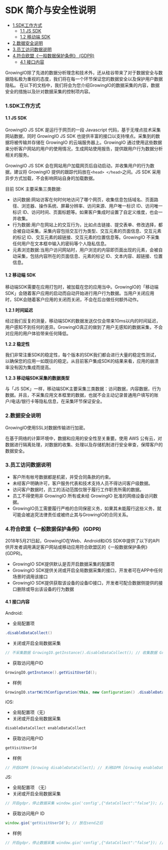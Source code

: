 # SDK 简介与安全性说明

* [1.SDK工作方式](privacy.md#1)
  * [1.1 JS SDK](privacy.md#1-1)
  * [1.2 移动端 SDK](privacy.md#1-2)
* [2.数据安全说明](privacy.md#2)
* [3.员工访问数据说明](privacy.md#3)
* [4.符合欧盟《一般数据保护条例》 \(GDPR\)](privacy.md#4)
  * [4.1 接口内容](privacy.md#4-1)

GrowingIO除了先进的数据分析理念和技术外，还从硅谷带来了对于数据安全与数据隐私极为重视的态度，我们将在每一个环节保证您的数据安全以及保护用户数据隐私。 在以下的文档中，我们将会为您介绍GrowingIO的数据采集的内容，数据安全的措施以及针对数据采集的控制项内容。

### 1.SDK工作方式 <a id="1"></a>

#### 1.1 JS SDK <a id="1-1"></a>

GrowingIO JS SDK 是运行于网页的一段 Javascript 代码，基于无埋点技术采集网站数据，同时 GrowingIO JS SDK 也提供丰富的接口以支持埋点。采集到的数据将被传输并存储在 GrowingIO 的云端服务器上。GrowingIO 通过使用这些数据来分析客户网站的用户的使用情况，生成网站使用报告，提供跟用户行为数据分析相关的服务。

GrowingIO JS SDK 会在网站用户加载网页后自动启动，并收集用户的行为数据，建议将 GrowingIO 提供的跟踪代码放在`<head> </head>`之间。JS SDK 采用异步方式加载，不会影响网站自身的加载数据。

目前 SDK 主要采集三类数据:

* 访问数据:网站访客在何时何地访问了哪个网页，收集信息包括域名、页面路径、浏览器、操作系统、屏幕分辨率、访问来源、用户唯一标识 ID、访问唯一标识 ID、访问时间、页面标题等。如果客户集成时设置了自定义维度，也会一并收集。
* 行为数据:用户在网站上的交互行为，比如点击链接、提交表单、修改选择，都会被自动采集。采集内容包括交互行为类型、交互元素的页面信息、交互元素的标记 ID、交互元素的超链接、交互元素的位置信息等。GrowingIO 不采集任何用户在文本框中输入的密码等个人隐私信息。
* 元素浏览数据:当用户访问网站时，用户浏览的内容即页面出现的元素，会被自动采集，包括内容所在的页面信息、元素的标记 ID、文本内容、超链接、位置信息。

#### 1.2 移动端 SDK <a id="1-2"></a>

移动端SDK需要在应用打包时，被加载在您的应用当中。GrowingIO的「移动端SDK」会随着客户应用的启动而自动开始进行用户行为数据。当用户关闭应用时，SDK会随着客户应用的关闭而关闭，不会在后台做任何额外动作。

**1.2.1 时间延迟**

经过我们反复的测量，移动端SDK的数据发送仅仅会带来10ms以内的时间延迟，用户感知不到任何的差异。GrowingIO真正的做到了用户无感知的数据采集，不会对应用的用户体验带来任何降低。

**1.2.2 稳定性**

我们非常注重SDK的稳定性，每个版本的SDK我们都会进行大量的稳定性测试，以确保您的应用一如既往的稳定。从目前客户集成SDK的结果来看，应用的崩溃率没有因为集成而提高。

**1.2.3 移动端SDK采集的数据类型**

与「JS SDK」一样，移动端SDK主要采集三类数据：访问数据，内容数据，行为数据。并且，不采集应用文本框里的数据，也就不会主动记录普通用户填写的账户/电话/银行卡等隐私信息，在采集环节保证安全。

### 2.数据安全说明 <a id="2"></a>

GrowingIO使用SSL对数据传输进行加密。

在基于网络的计算环境中，数据和应用的安全性至关重要。使用 AWS 公有云，对数据进行隔离处理，对数据的收集、处理以及存储机制进行安全审查，保障客户的数据安全。

### 3.员工访问数据说明 <a id="3"></a>

* 客户所有帐号数据都是机密，并受合同条款的约束。
* 未经客户明确许可，客户服务代表和技术支持人员不得访问客户级数据。
* 访问客户数据时，员工的活动范围仅限于履行工作职责所需的数据。
* 员工不得使用非 GrowingIO 所有或未经 GrowingIO 批准的网络设备访问数据。
* GrowingIO员工需要履行严格的合同保密义务，如果其未能履行这些义务，就可能会被追究法律责任或被终止其与GrowingIO的合同关系。

### 4.符合欧盟《一般数据保护条例》 \(GDPR\) <a id="4"></a>

2018年5月21日起，GrowingIO在Web、Android和iOS SDK中提供了以下的API供开发者调用满足客户网站或移动应用符合欧盟区的《一般数据保护条例》\(GDPR\)。

* GrowingIO SDK提供默认是否开启数据采集的配置项
* GrowingIO SDK提供关闭或开启全局数据采集的接口，开发者可在APP中任何场景时调用该接口
* GrowingIO SDK提供获取该设备的设备ID接口，开发者可配合数据侧提供的接口删除或导出该设备的行为数据

#### 4.1 接口内容 <a id="4-1"></a>

Android:

* 全局配置项

```java
.disableDataCollect() 
```

* 关闭或开启全局数据采集

```java
// 不采集数据 GrowingIO.getInstance().disableDataCollect(); // 收集数据 GrowingIO.getInstance().enableDataCollect();
```

* 获取访问用户ID

```java
GrowingIO.getInstance().getVisitUserId(); 
```

* 样例

```java
GrowingIO.startWithConfiguration(this, new Configuration() .disableDataCollect() // 开启GDPR， 不采集数据。 默认采集 .useID() .trackAllFragments()); // 不采集数据 GrowingIO.getInstance().disableDataCollect(); // 收集数据 GrowingIO.getInstance().enableDataCollect(); // 获取访问用户ID GrowingIO.getInstance().getVisitUserId(); 
```

iOS:

* 全局配置项（无）
* 关闭或开启全局数据采集

```objectivec
disableDataCollect enableDataCollect 
```

* 获取访问用户ID

```objectivec
getVisitUserId 
```

* 样例

```objectivec
// 开启GDPR [Growing disableDataCollect]; // 关闭GDPR [Growing enableDataCollect]; // 获取设备ID NSString *viId = [Growing getVisitUserId]; 
```

JS:

* 全局配置项 （无）
* 关闭或开启全局数据采集

```javascript
// 开启gdpr，停止数据采集 window.gio('config',{"dataCollect":"false"}); // 关闭gdpr，开始数据采集 window.gio('config',{"dataCollect":"true"}); // 放在init和send之间 
```

* 获取访问用户 ID

```javascript
window.gio('getVisitUserId'); // 放在send之后
```

* 样例

```javascript
// 开启gdpr，停止数据采集 window.gio('config',{"dataCollect":"false"}); // 关闭gdpr，开始数据采集 window.gio('config',{"dataCollect":"true"}); // 获取访问用户ID window.gio('getVisitUserId'); // 放在send之后
```

